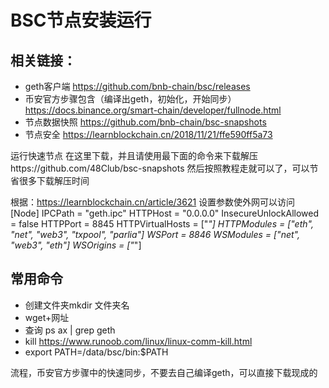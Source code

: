 # BSC节点安装运行

## 相关链接：
* geth客户端
https://github.com/bnb-chain/bsc/releases
* 币安官方步骤包含（编译出geth，初始化，开始同步）https://docs.binance.org/smart-chain/developer/fullnode.html
* 节点数据快照
https://github.com/bnb-chain/bsc-snapshots
* 节点安全
https://learnblockchain.cn/2018/11/21/ffe590ff5a73

运行快速节点
在这里下载，并且请使用最下面的命令来下载解压https://github.com/48Club/bsc-snapshots
然后按照教程走就可以了，可以节省很多下载解压时间

根据：https://learnblockchain.cn/article/3621
设置参数使外网可以访问
[Node]
IPCPath = "geth.ipc"
HTTPHost = "0.0.0.0"
InsecureUnlockAllowed = false
HTTPPort = 8845
HTTPVirtualHosts = ["*"]
HTTPModules = ["eth", "net", "web3", "txpool", "parlia"]
WSPort = 8846
WSModules = ["net", "web3", "eth"]
WSOrigins = ["*"]


## 常用命令
+ 创建文件夹mkdir 文件夹名
+ wget+网址
+ 查询 ps ax | grep geth
+ kill https://www.runoob.com/linux/linux-comm-kill.html
+ export PATH=/data/bsc/bin:$PATH


流程，币安官方步骤中的快速同步，不要去自己编译geth，可以直接下载现成的
